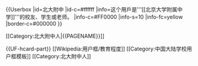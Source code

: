 {{Userbox
  |id=北大附中
  |id-c=#ffffff
  |info=这个用戶是'''[[北京大学附属中学]]'''的校友、学生或老师。
  |info-c=#FF0000
  |info-s=10
  |info-fc=yellow
  |border-c=#000000
}}

<includeonly>[[Category:北大附中人|{{PAGENAME}}]]</includeonly>
<noinclude>
<!-- This <div> tag is used to avoid the 'float'-ing image above in the template from wrapping oddly with the text below. -->
<div style="clear: both;"></div>
<!-- end div tag -->
{{UF-hcard-part}}
[[Wikipedia:用户框/教育程度]]</div>
[[Category:中国大陆学校用户框模板]]
[[Category:北大附中人]]
</noinclude>